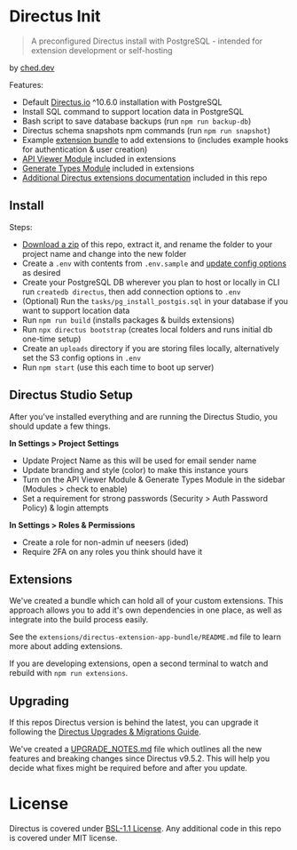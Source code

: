 # Directus Init

> A preconfigured Directus install with PostgreSQL - intended for extension development or self-hosting

by [ched.dev](https://ched.dev)

Features:
- Default [Directus.io](https://directus.io) ^10.6.0 installation with PostgreSQL
- Install SQL command to support location data in PostgreSQL
- Bash script to save database backups (run `npm run backup-db`)
- Directus schema snapshots npm commands (run `npm run snapshot`)
- Example [extension bundle](https://docs.directus.io/extensions/bundles.html) to add extensions to (includes example hooks for authentication & user creation)
- [API Viewer Module](https://github.com/u12206050/directus-extension-api-viewer-module/releases/tag/1.1.1) included in extensions
- [Generate Types Module](https://github.com/maltejur/directus-extension-generate-types/releases/tag/0.5.1) included in extensions
- [Additional Directus extensions documentation](./extension_docs/) included in this repo

## Install

Steps:
- [Download a zip](https://github.com/ched-dev/directus-init/archive/refs/heads/main.zip) of this repo, extract it, and rename the folder to your project name and change into the new folder
- Create a `.env` with contents from `.env.sample` and [update config options](https://docs.directus.io/self-hosted/config-options.html) as desired
- Create your PostgreSQL DB wherever you plan to host or locally in CLI run `createdb directus`, then add connection options to `.env`
- (Optional) Run the `tasks/pg_install_postgis.sql` in your database if you want to support location data
- Run `npm run build` (installs packages & builds extensions)
- Run `npx directus bootstrap` (creates local folders and runs initial db one-time setup)
- Create an `uploads` directory if you are storing files locally, alternatively set the S3 config options in `.env`
- Run `npm start` (use this each time to boot up server)

## Directus Studio Setup

After you've installed everything and are running the Directus Studio, you should update a few things.

**In Settings > Project Settings**  
- Update Project Name as this will be used for email sender name
- Update branding and style (color) to make this instance yours
- Turn on the API Viewer Module & Generate Types Module in the sidebar (Modules > check to enable)
- Set a requirement for strong passwords (Security > Auth Password Policy) & login attempts

**In Settings > Roles & Permissions**  
- Create a role for non-admin uf neesers (ided)
- Require 2FA on any roles you think should have it

## Extensions

We've created a bundle which can hold all of your custom extensions. This approach allows you to add it's own dependencies in one place, as well as integrate into the build process easily.

See the `extensions/directus-extension-app-bundle/README.md` file to learn more about adding extensions.

If you are developing extensions, open a second terminal to watch and rebuild with `npm run extensions`.

## Upgrading

If this repos Directus version is behind the latest, you can upgrade it following the [Directus Upgrades & Migrations Guide](https://docs.directus.io/self-hosted/upgrades-migrations.html).

We've created a [UPGRADE_NOTES.md](./UPGRADE_NOTES.md) file which outlines all the new features and breaking changes since Directus v9.5.2. This will help you decide what fixes might be required before and after you update.

# License

Directus is covered under [BSL-1.1 License](https://github.com/directus/directus/blob/main/license). Any additional code in this repo is covered under MIT license.